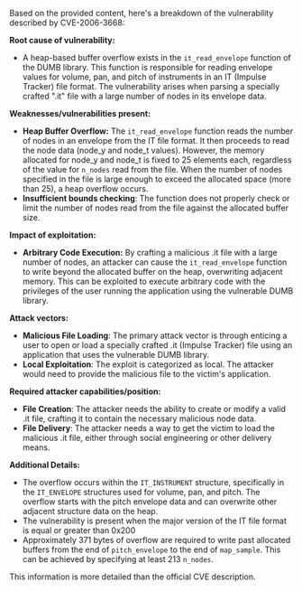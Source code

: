 Based on the provided content, here's a breakdown of the vulnerability described by CVE-2006-3668:

**Root cause of vulnerability:**
- A heap-based buffer overflow exists in the `it_read_envelope` function of the DUMB library. This function is responsible for reading envelope values for volume, pan, and pitch of instruments in an IT (Impulse Tracker) file format. The vulnerability arises when parsing a specially crafted ".it" file with a large number of nodes in its envelope data.

**Weaknesses/vulnerabilities present:**
- **Heap Buffer Overflow:** The `it_read_envelope` function reads the number of nodes in an envelope from the IT file format. It then proceeds to read the node data (node_y and node_t values). However, the memory allocated for node_y and node_t is fixed to 25 elements each, regardless of the value for `n_nodes` read from the file. When the number of nodes specified in the file is large enough to exceed the allocated space (more than 25), a heap overflow occurs.
- **Insufficient bounds checking**: The function does not properly check or limit the number of nodes read from the file against the allocated buffer size.

**Impact of exploitation:**
- **Arbitrary Code Execution:** By crafting a malicious .it file with a large number of nodes, an attacker can cause the `it_read_envelope` function to write beyond the allocated buffer on the heap, overwriting adjacent memory. This can be exploited to execute arbitrary code with the privileges of the user running the application using the vulnerable DUMB library.

**Attack vectors:**
- **Malicious File Loading**: The primary attack vector is through enticing a user to open or load a specially crafted .it (Impulse Tracker) file using an application that uses the vulnerable DUMB library.
- **Local Exploitation**: The exploit is categorized as local. The attacker would need to provide the malicious file to the victim's application.

**Required attacker capabilities/position:**
- **File Creation**: The attacker needs the ability to create or modify a valid .it file, crafting it to contain the necessary malicious node data.
- **File Delivery**: The attacker needs a way to get the victim to load the malicious .it file, either through social engineering or other delivery means.

**Additional Details:**
- The overflow occurs within the `IT_INSTRUMENT` structure, specifically in the `IT_ENVELOPE` structures used for volume, pan, and pitch. The overflow starts with the pitch envelope data and can overwrite other adjacent structure data on the heap.
- The vulnerability is present when the major version of the IT file format is equal or greater than 0x200
- Approximately 371 bytes of overflow are required to write past allocated buffers from the end of `pitch_envelope` to the end of `map_sample`. This can be achieved by specifying at least 213 `n_nodes`.

This information is more detailed than the official CVE description.
